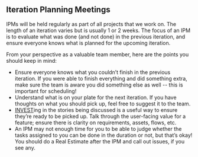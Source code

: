 ## Iteration Planning Meetings

IPMs will be held regularly as part of all projects that we work on. The length of an iteration varies but is usually 1 or 2 weeks. The focus of an IPM is to evaluate what was done (and not done) in the previous iteration, and ensure everyone knows what is planned for the upcoming iteration.

From your perspective as a valuable team member, here are the points you should keep in mind:

- Ensure everyone knows what you couldn’t finish in the previous iteration. If you were able to finish everything and did something extra, make sure the team is aware you did something else as well -- this is important for scheduling!
- Understand what is on your plate for the next iteration. If you have thoughts on what you should pick up, feel free to suggest it to the team.
- [INVEST](https://en.wikipedia.org/wiki/INVEST_(mnemonic))ing in the stories being discussed is a useful way to ensure they’re ready to be picked up. Talk through the user-facing value for a feature; ensure there is clarity on requirements, assets, flows, etc. 
- An IPM may not enough time for you to be able to judge whether the tasks assigned to you can be done in the duration or not, but that’s okay! You should do a Real Estimate after the IPM and call out issues, if you see any. 
